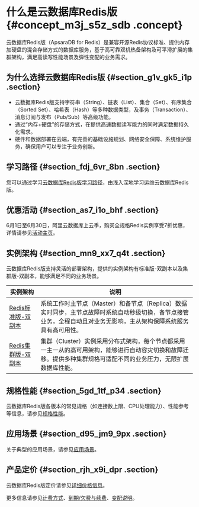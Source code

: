 # 什么是云数据库Redis版 {#concept_m3j_s5z_sdb .concept}

云数据库Redis版（ApsaraDB for Redis）是兼容开源Redis协议标准、提供内存加硬盘的混合存储方式的数据库服务，基于高可靠双机热备架构及可平滑扩展的集群架构，满足高读写性能场景及弹性变配的业务需求。

## 为什么选择云数据库Redis版 {#section_g1v_gk5_i1p .section}

-   云数据库Redis版支持字符串（String）、链表（List）、集合（Set）、有序集合（Sorted Set）、哈希表（Hash）等多种数据类型，及事务（Transaction）、消息订阅与发布（Pub/Sub）等高级功能。
-   通过“内存+硬盘”的存储方式，在提供高速数据读写能力的同时满足数据持久化需求。
-   硬件和数据部署在云端，有完善的基础设施规划、网络安全保障、系统维护服务，确保用户可以专注于业务创新。

## 学习路径 {#section_fdj_6vr_8bn .section}

您可以通过学习[云数据库Redis版学习路径](https://help.aliyun.com/product/26340.html)，由浅入深地学习运维云数据库Redis版。

## 优惠活动 {#section_as7_i1o_bhf .section}

6月1日至6月30日，阿里云数据库上云季，购买全规格Redis实例享受7折优惠，详情请参见[活动主页](https://promotion.aliyun.com/ntms/act/aliyundbshangyunji.html)。

## 实例架构 {#section_mn9_xx7_q4t .section}

云数据库Redis版支持灵活的部署架构，提供的实例架构有标准版-双副本以及集群版-双副本，能够满足不同的业务场景。

|实例架构|说明|
|----|--|
|[Redis标准版-双副本](intl.zh-CN/产品简介/产品系列/Redis标准版-双副本.md#)|系统工作时主节点（Master）和备节点（Replica）数据实时同步，主节点故障时系统自动秒级切换，备节点接管业务，全程自动且对业务无影响，主从架构保障系统服务具有高可用性。|
|[Redis集群版-双副本](intl.zh-CN/产品简介/产品系列/Redis集群版-双副本.md#)|集群（Cluster）实例采用分布式架构，每个节点都采用一主一从的高可用架构，能够进行自动容灾切换和故障迁移。提供多种集群规格可适配不同的业务压力，无限扩展数据库性能。|

## 规格性能 {#section_5gd_1tf_p34 .section}

云数据库Redis版各版本的常见规格（如连接数上限、CPU处理能力）、性能参考等信息，请参见[规格性能](intl.zh-CN/产品简介/规格性能.md#)。

## 应用场景 {#section_d95_jm9_9px .section}

关于典型的应用场景，请参见[应用场景](intl.zh-CN/产品简介/应用场景.md#)。

## 产品定价 {#section_rjh_x9i_dpr .section}

云数据库Redis版定价请参见[详细价格信息](https://www.aliyun.com/price/product#/kvstore/detail)。

更多信息请参见[计费方式](../../../../intl.zh-CN/产品定价/计费方式.md#)、[到期/欠费与续费](../../../../intl.zh-CN/产品定价/到期__欠费与续费.md#)、[变配说明](../../../../intl.zh-CN/产品定价/变配说明.md#)。

